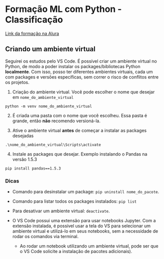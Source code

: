 # Formação ML com Python - Classificação

[Link da formação na Alura](https://cursos.alura.com.br/formacao-machine-learning-python-classificacao)

## Criando um ambiente virtual

Seguirei os estudos pelo VS Code. É possível criar um ambiente virtual no Python, de modo a poder instalar os packages/bibliotecas Python **localmente**. Com isso, posso ter diferentes ambientes virtuais, cada um com packages e versões específicas, sem correr o risco de conflitos entre os projetos.

1. Criação do ambiente virtual. Você pode escolher o nome que desejar em `nome_do_ambiente_virtual`

```
python -m venv nome_do_ambiente_virtual
```

2. É criada uma pasta com o nome que você escolheu. Essa pasta é grande, então **não** recomendo versioná-la.

3. Ative o ambiente virtual **antes** de começar a instalar as packages desejadas

```
.\nome_do_ambiente_virtual\Scripts\activate
```

4. Instale as packages que desejar. Exemplo instalando o Pandas na versão 1.5.3

```
pip install pandas==1.5.3
```

### Dicas

- Comando para desinstalar um package: `pip uninstall nome_do_pacote`.

- Comando para listar todos os packages instalados: `pip list`

- Para desativar um ambiente virtual: `deactivate`.

- O VS Code possui uma extensão para usar notebooks Jupyter. Com a extensão instalada, é possível usar a tela do VS para selecionar um ambiente virtual e utilizá-lo em seus notebooks, sem a necessidade de rodar os comandos via terminal.

    - Ao rodar um notebook utilizando um ambiente virtual, pode ser que o VS Code solicite a instalação de pacotes adicionais).